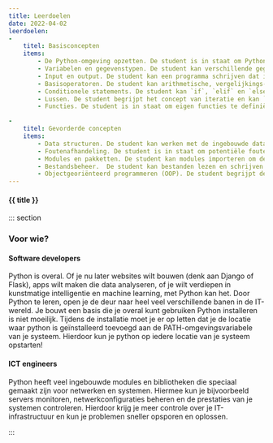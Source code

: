 ```yaml
---
title: Leerdoelen
date: 2022-04-02
leerdoelen:
-
    titel: Basisconcepten
    items: 
        - De Python-omgeving opzetten. De student is in staat om Python te installeren, een code-editor (zoals VS Code) te configureren en het eerste "Hello, World!" programma uit te voeren.
        - Variabelen en gegevenstypen. De student kan verschillende gegevenstypen herkennen en gebruiken, zoals strings, integers, floats en booleans, en weet hoe ze deze kunnen opslaan in variabelen.
        - Input en output. De student kan een programma schrijven dat input van de gebruiker vraagt met de `input()`-functie en output weergeeft op de console met de `print()`-functie.
        - Basisoperatoren. De student kan arithmetische, vergelijkings- en logische operatoren correct toepassen om berekeningen te maken en voorwaarden te vergelijken.
        - Conditionele statements. De student kan `if`, `elif` en `else` statements gebruiken om de stroom van een programma te controleren op basis van bepaalde voorwaarden. 
        - Lussen. De student begrijpt het concept van iteratie en kan `for`- en `while`-lussen gebruiken om code herhaaldelijk uit te voeren.
        - Functies. De student is in staat om eigen functies te definiëren en aan te roepen met `def`, inclusief het gebruik van parameters en het retourneren van waarden.

-
    titel: Gevorderde concepten
    items:
        - Data structuren. De student kan werken met de ingebouwde datastructuren van Python, zoals lists, tuples, dictionaries en sets, en begrijpt de verschillen en toepassingen van elk.
        - Foutenafhandeling. De student is in staat om potentiële fouten in de code te anticiperen en op te vangen met `try` en `except` blokken om het programma robuuster te maken.
        - Modules en pakketten. De student kan modules importeren om de functionaliteit van de code uit te breiden en kan extern geïnstalleerde pakketten gebruiken met pip.
        - Bestandsbeheer.  De student kan bestanden lezen en schrijven met de `with open()`-statement en basisbewerkingen uitvoeren op het bestandssysteem.
        - Objectgeoriënteerd programmeren (OOP). De student begrijpt de basisconcepten van objectgeoriënteerd programmeren, zoals klassen (`class`), objecten en attributen, en kan een eenvoudige klasse definiëren.
---
```


#### {{ title }}

::: section
### Voor wie?
#### Software developers
Python is overal. Of je nu later websites wilt bouwen (denk aan Django of Flask), apps wilt maken die data analyseren, of je wilt verdiepen in kunstmatige intelligentie en machine learning, met Python kan het. Door Python te leren, open je de deur naar heel veel verschillende banen in de IT-wereld. Je bouwt een basis die je overal kunt gebruiken
Python installeren is niet moeilijk. Tijdens de installatie moet je er op letten dat je de locatie waar python is geïnstalleerd toevoegd aan de PATH-omgevingsvariabele van je systeem. Hierdoor kun je python op iedere locatie van je systeem opstarten!

#### ICT engineers
Python heeft veel ingebouwde modules en bibliotheken die speciaal gemaakt zijn voor netwerken en systemen. Hiermee kun je bijvoorbeeld servers monitoren, netwerkconfiguraties beheren en de prestaties van je systemen controleren. Hierdoor krijg je meer controle over je IT-infrastructuur en kun je problemen sneller opsporen en oplossen.

:::